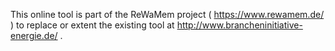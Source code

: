 This online tool is part of the ReWaMem project ( https://www.rewamem.de/ ) to replace or extent the existing tool at http://www.brancheninitiative-energie.de/ .
